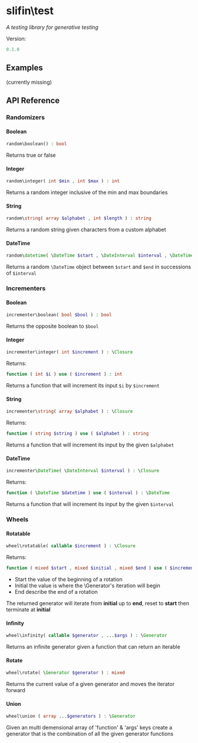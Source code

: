 # slifin\test
_A testing library for generative testing_

Version:
```php
0.1.0
```

## Examples
(currently missing)

## API Reference

### Randomizers

#### Boolean
```php
random\boolean() : bool
```
Returns true or false
#### Integer
```php
random\integer( int $min , int $max ) : int
```
Returns a random integer inclusive of the min and max boundaries
#### String
```php
random\string( array $alphabet , int $length ) : string
```
Returns a random string given characters from a custom alphabet
#### DateTime
```php
random\datetime( \DateTime $start , \DateInterval $interval , \DateTime $end ) : \DateTime
```
Returns a random ```\DateTime``` object between ```$start``` and ```$end``` in successions of ```$interval```
### Incrementers

#### Boolean
```php
incrementer\boolean( bool $bool ) : bool
```
Returns the opposite boolean to ```$bool```
#### Integer
```php
incrementer\integer( int $increment ) : \Closure
```
Returns:
```php
function ( int $i ) use ( $increment ) : int
```
Returns a function that will increment its input ```$i``` by ```$increment```
#### String
```php
incrementer\string( array $alphabet ) : \Closure
```
Returns:
```php
function ( string $string ) use ( $alphabet ) : string
```
Returns a function that will increment its input by the given ```$alphabet```
#### DateTime
```php
incrementer\DateTime( \DateInterval $interval ) : \Closure
```
Returns:
```php
function ( \DateTime $datetime ) use ( $interval ) : \DateTime
```
Returns a function that will increment its input by the given ```$interval```

### Wheels

#### Rotatable
```php
wheel\rotatable( callable $increment ) : \Closure
```
Returns:
```php
function ( mixed $start , mixed $initial , mixed $end ) use ( $increment ) : \Generator
```
- Start the value of the beginning of a rotation
- Initial the value is where the \Generator's iteration will begin
- End describe the end of a rotation

The returned generator will iterate from **initial** up to **end**, reset to **start** then terminate at **initial**
#### Infinity
```php
wheel\infinity( callable $generator , ...$args ) : \Generator
```
Returns an infinite generator given a function that can return an iterable
#### Rotate
```php
wheel\rotate( \Generator $generator ) : mixed
```
Returns the current value of a given generator and moves the iterator forward

#### Union
```php
wheel\union ( array ...$generators ) : \Generator
```
Given an multi demensional array of 'function' & 'args' keys create a generator
that is the combination of all the given generator functions
